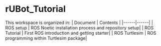 # rUBot_Tutorial
This workspace is organized in:
| Document | Contents   |
|------|------|
|   ROS setup  | ROS Noetic installation process and repository setup|
|   ROS Tutorial  | First ROS introduction and getting starter|
|   ROS Turtlesim  | ROS programming within Turtlesim package|
